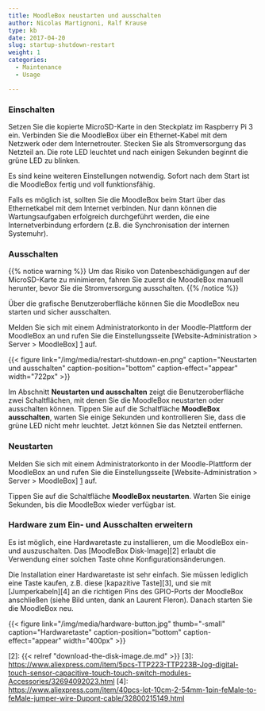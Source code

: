 ```yaml
---
title: MoodleBox neustarten und ausschalten 
author: Nicolas Martignoni, Ralf Krause
type: kb
date: 2017-04-20
slug: startup-shutdown-restart
weight: 1
categories:
  - Maintenance
  - Usage

---
```

### Einschalten

Setzen Sie die kopierte MicroSD-Karte in den Steckplatz im Raspberry Pi 3 ein. Verbinden Sie die MoodleBox über ein Ethernet-Kabel mit dem Netzwerk oder dem Internetrouter. Stecken Sie als Stromversorgung das Netzteil an. Die rote LED leuchtet und nach einigen Sekunden beginnt die grüne LED zu blinken.

Es sind keine weiteren Einstellungen notwendig. Sofort nach dem Start ist die MoodleBox fertig und voll funktionsfähig.

Falls es möglich ist, sollten Sie die MoodleBox beim Start über das Ethernetkabel mit dem Internet verbinden. Nur dann können die Wartungsaufgaben erfolgreich durchgeführt werden, die eine Internetverbindung erfordern (z.B. die Synchronisation der internen Systemuhr).


### Ausschalten

{{% notice warning %}}
Um das Risiko von Datenbeschädigungen auf der MicroSD-Karte zu minimieren, fahren Sie zuerst die MoodleBox manuell herunter, bevor Sie die Stromversorgung ausschalten.
{{% /notice %}}

Über die grafische Benutzeroberfläche können Sie die MoodleBox neu starten und sicher ausschalten. 

Melden Sie sich mit einem Administratorkonto in der Moodle-Plattform der MoodleBox an und rufen Sie die Einstellungsseite [Website-Administration > Server > MoodleBox] [1] auf.

{{< figure link="/img/media/restart-shutdown-en.png" caption="Neustarten und ausschalten" caption-position="bottom" caption-effect="appear" width="722px" >}}

Im Abschnitt __Neustarten und ausschalten__ zeigt die Benutzeroberfläche zwei Schaltflächen, mit denen Sie die MoodleBox neustarten oder ausschalten können. Tippen Sie auf die Schaltfläche __MoodleBox ausschalten__, warten Sie einige Sekunden und kontrollieren Sie, dass die grüne LED nicht mehr leuchtet. Jetzt können Sie das Netzteil entfernen.


### Neustarten

Melden Sie sich mit einem Administratorkonto in der Moodle-Plattform der MoodleBox an und rufen Sie die Einstellungsseite [Website-Administration > Server > MoodleBox] [1] auf.

Tippen Sie auf die Schaltfläche __MoodleBox neustarten__. Warten Sie einige Sekunden, bis die MoodleBox wieder verfügbar ist.


### Hardware zum Ein- und Ausschalten erweitern

Es ist möglich, eine Hardwaretaste zu installieren, um die MoodleBox ein- und auszuschalten. Das [MoodleBox Disk-Image][2] erlaubt die Verwendung einer solchen Taste ohne Konfigurationsänderungen.

Die Installation einer Hardwaretaste ist sehr einfach. Sie müssen lediglich eine Taste kaufen, z.B. diese [kapazitive Taste][3], und sie mit [Jumperkabeln][4] an die richtigen Pins des GPIO-Ports der MoodleBox anschließen (siehe Bild unten, dank an Laurent Fleron). Danach starten Sie die MoodleBox neu.

{{< figure link="/img/media/hardware-button.jpg" thumb="-small" caption="Hardwaretaste" caption-position="bottom" caption-effect="appear" width="400px" >}}


 [1]: http://moodlebox.home/admin/tool/moodlebox/index.php
 [2]: {{< relref "download-the-disk-image.de.md" >}}
 [3]: https://www.aliexpress.com/item/5pcs-TTP223-TTP223B-Jog-digital-touch-sensor-capacitive-touch-touch-switch-modules-Accessories/32694092023.html
 [4]: https://www.aliexpress.com/item/40pcs-lot-10cm-2-54mm-1pin-feMale-to-feMale-jumper-wire-Dupont-cable/32800215149.html
